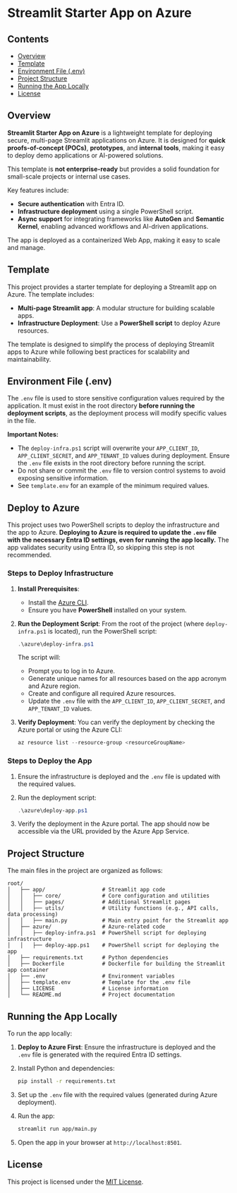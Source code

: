 <!-- omit in toc -->
# **Streamlit Starter App on Azure**

<!-- omit in toc -->
## Contents

- [Overview](#overview)
- [Template](#template)
- [Environment File (.env)](#environment-file-env)
- [Project Structure](#project-structure)
- [Running the App Locally](#running-the-app-locally)
- [License](#license)

## Overview

**Streamlit Starter App on Azure** is a lightweight template for deploying secure, multi-page Streamlit applications on Azure. It is designed for **quick proofs-of-concept (POCs)**, **prototypes**, and **internal tools**, making it easy to deploy demo applications or AI-powered solutions. 

This template is **not enterprise-ready** but provides a solid foundation for small-scale projects or internal use cases.

Key features include:

- **Secure authentication** with Entra ID.
- **Infrastructure deployment** using a single PowerShell script.
- **Async support** for integrating frameworks like **AutoGen** and **Semantic Kernel**, enabling advanced workflows and AI-driven applications.

The app is deployed as a containerized Web App, making it easy to scale and manage.

## Template

This project provides a starter template for deploying a Streamlit app on Azure. The template includes:

- **Multi-page Streamlit app**: A modular structure for building scalable apps.
- **Infrastructure Deployment**: Use a **PowerShell script** to deploy Azure resources.

The template is designed to simplify the process of deploying Streamlit apps to Azure while following best practices for scalability and maintainability.

## Environment File (.env)

The `.env` file is used to store sensitive configuration values required by the application. It must exist in the root directory **before running the deployment scripts**, as the deployment process will modify specific values in the file.

**Important Notes:**

- The `deploy-infra.ps1` script will overwrite your `APP_CLIENT_ID`, `APP_CLIENT_SECRET`, and `APP_TENANT_ID` values during deployment. Ensure the `.env` file exists in the root directory before running the script.
- Do not share or commit the `.env` file to version control systems to avoid exposing sensitive information.
- See `template.env` for an example of the minimum required values.

## Deploy to Azure

This project uses two PowerShell scripts to deploy the infrastructure and the app to Azure. **Deploying to Azure is required to update the `.env` file with the necessary Entra ID settings, even for running the app locally.** The app validates security using Entra ID, so skipping this step is not recommended.

### Steps to Deploy Infrastructure

1. **Install Prerequisites**:
   - Install the [Azure CLI](https://learn.microsoft.com/en-us/cli/azure/install-azure-cli).
   - Ensure you have **PowerShell** installed on your system.

2. **Run the Deployment Script**:
   From the root of the project (where `deploy-infra.ps1` is located), run the PowerShell script:

   ```powershell
   .\azure\deploy-infra.ps1
   ```

   The script will:
   - Prompt you to log in to Azure.
   - Generate unique names for all resources based on the app acronym and Azure region.
   - Create and configure all required Azure resources.
   - Update the `.env` file with the `APP_CLIENT_ID`, `APP_CLIENT_SECRET`, and `APP_TENANT_ID` values.

3. **Verify Deployment**:
   You can verify the deployment by checking the Azure portal or using the Azure CLI:

   ```powershell
   az resource list --resource-group <resourceGroupName>
   ```

### Steps to Deploy the App

1. Ensure the infrastructure is deployed and the `.env` file is updated with the required values.
2. Run the deployment script:

   ```powershell
   .\azure\deploy-app.ps1
   ```

3. Verify the deployment in the Azure portal. The app should now be accessible via the URL provided by the Azure App Service.

## Project Structure

The main files in the project are organized as follows:

```plaintext
root/
│   ├── app/                  # Streamlit app code  
│   │   ├── core/             # Core configuration and utilities
│   │   ├── pages/            # Additional Streamlit pages
│   │   ├── utils/            # Utility functions (e.g., API calls, data processing)
│   │   ├── main.py           # Main entry point for the Streamlit app
│   ├── azure/                # Azure-related code
│   │   ├── deploy-infra.ps1  # PowerShell script for deploying infrastructure
│   │   ├── deploy-app.ps1    # PowerShell script for deploying the app
│   ├── requirements.txt      # Python dependencies
│   ├── Dockerfile            # Dockerfile for building the Streamlit app container
│   ├── .env                  # Environment variables
│   ├── template.env          # Template for the .env file
│   ├── LICENSE               # License information
│   └── README.md             # Project documentation
```

## Running the App Locally

To run the app locally:

1. **Deploy to Azure First**: Ensure the infrastructure is deployed and the `.env` file is generated with the required Entra ID settings.
2. Install Python and dependencies:
   ```bash
   pip install -r requirements.txt
   ```

3. Set up the `.env` file with the required values (generated during Azure deployment).

4. Run the app:
   ```bash
   streamlit run app/main.py
   ```

5. Open the app in your browser at `http://localhost:8501`.

## License

This project is licensed under the [MIT License](LICENSE).
